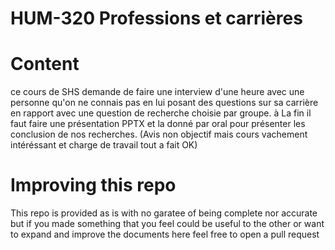 # HUM-320 Professions et carrières

# Content
ce cours de SHS demande de faire une interview d'une heure avec une personne qu'on ne connais pas en lui posant des questions sur sa carrière en rapport avec une question de recherche choisie par groupe. à La fin il faut faire une présentation PPTX et la donné par oral pour présenter les conclusion de nos recherches.
(Avis non objectif mais cours vachement intéréssant et charge de travail tout a fait OK)


# Improving this repo

This repo is provided as is with no garatee of being complete nor accurate but if you made something that you feel could be useful to the other or want to expand and improve the documents here feel free to open a pull request